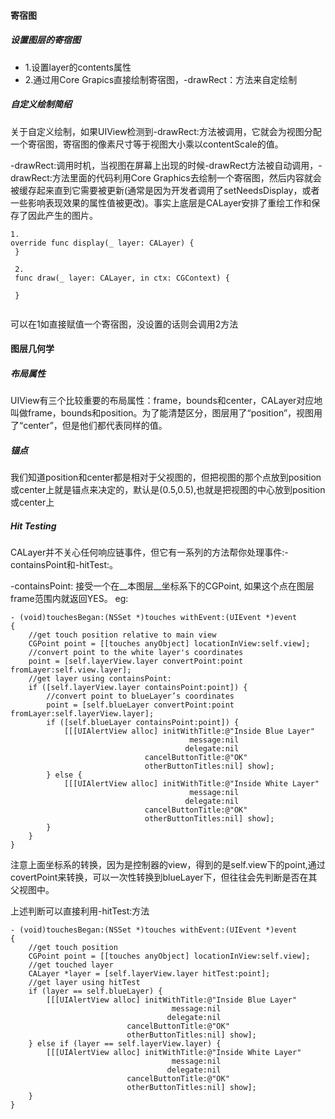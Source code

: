 #### 寄宿图
##### 设置图层的寄宿图
* 1.设置layer的contents属性
* 2.通过用Core Grapics直接绘制寄宿图，-drawRect：方法来自定绘制

##### 自定义绘制简绍
关于自定义绘制，如果UIView检测到-drawRect:方法被调用，它就会为视图分配一个寄宿图，寄宿图的像素尺寸等于视图大小乘以contentScale的值。

-drawRect:调用时机，当视图在屏幕上出现的时候-drawRect方法被自动调用，-drawRect:方法里面的代码利用Core Graphics去绘制一个寄宿图，然后内容就会被缓存起来直到它需要被更新(通常是因为开发者调用了setNeedsDisplay，或者一些影响表现效果的属性值被更改)。事实上底层是CALayer安排了重绘工作和保存了因此产生的图片。

```
1.
override func display(_ layer: CALayer) {
 }
 
 2.
 func draw(_ layer: CALayer, in ctx: CGContext) {
        
 }
    
```
可以在1如直接赋值一个寄宿图，没设置的话则会调用2方法

#### 图层几何学
##### 布局属性

UIView有三个比较重要的布局属性：frame，bounds和center，CALayer对应地叫做frame，bounds和position。为了能清楚区分，图层用了“position”，视图用了“center”，但是他们都代表同样的值。

##### 锚点
我们知道position和center都是相对于父视图的，但把视图的那个点放到position或center上就是锚点来决定的，默认是(0.5,0.5),也就是把视图的中心放到position或center上

##### Hit Testing

CALayer并不关心任何响应链事件，但它有一系列的方法帮你处理事件:-containsPoint和-hitTest:。

-containsPoint: 接受一个在__本图层__坐标系下的CGPoint, 如果这个点在图层 frame范围内就返回YES。 eg:

```
- (void)touchesBegan:(NSSet *)touches withEvent:(UIEvent *)event
{
    //get touch position relative to main view
    CGPoint point = [[touches anyObject] locationInView:self.view];
    //convert point to the white layer's coordinates
    point = [self.layerView.layer convertPoint:point fromLayer:self.view.layer];
    //get layer using containsPoint:
    if ([self.layerView.layer containsPoint:point]) {
        //convert point to blueLayer’s coordinates
        point = [self.blueLayer convertPoint:point fromLayer:self.layerView.layer];
        if ([self.blueLayer containsPoint:point]) {
            [[[UIAlertView alloc] initWithTitle:@"Inside Blue Layer"
                                        message:nil
                                       delegate:nil
                              cancelButtonTitle:@"OK"
                              otherButtonTitles:nil] show];
        } else {
            [[[UIAlertView alloc] initWithTitle:@"Inside White Layer"
                                        message:nil
                                       delegate:nil
                              cancelButtonTitle:@"OK"
                              otherButtonTitles:nil] show];
        }
    }
}
```
注意上面坐标系的转换，因为是控制器的view，得到的是self.view下的point,通过 covertPoint来转换，可以一次性转换到blueLayer下，但往往会先判断是否在其父视图中。

上述判断可以直接利用-hitTest:方法

```
- (void)touchesBegan:(NSSet *)touches withEvent:(UIEvent *)event
{
    //get touch position
    CGPoint point = [[touches anyObject] locationInView:self.view];
    //get touched layer
    CALayer *layer = [self.layerView.layer hitTest:point];
    //get layer using hitTest
    if (layer == self.blueLayer) {
        [[[UIAlertView alloc] initWithTitle:@"Inside Blue Layer"
                                    message:nil
                                   delegate:nil
                          cancelButtonTitle:@"OK"
                          otherButtonTitles:nil] show];
    } else if (layer == self.layerView.layer) {
        [[[UIAlertView alloc] initWithTitle:@"Inside White Layer"
                                    message:nil
                                   delegate:nil
                          cancelButtonTitle:@"OK"
                          otherButtonTitles:nil] show];
    }
}
```
